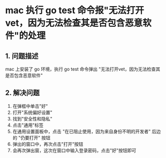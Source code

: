 # mac 执行 go test 命令报"无法打开vet，因为无法检查其是否包含恶意软件"的处理

## 1. 问题描述

mac 上安装了 go 环境，执行 go test 命令弹出 "无法打开vet，因为无法检查其是否包含恶意软件"

## 2. 解决问题
1. 在弹框中单击"好"
2. 打开"系统偏好设置"
3. 找到"安全性和隐私"
4. 点击"通用"标签
5. 在通用设置面板中，点击 "在已阻止使用，因为来自身份不明的开发者" 后边的 "仍要打开" 按钮
6. 弹出的窗口中，再次点击"打开"按钮
7. 会再次弹出窗，这次在窗口中输入登录密码，点击"好"按钮即可
